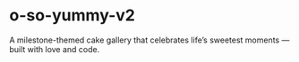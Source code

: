 # o-so-yummy-v2
A milestone-themed cake gallery that celebrates life’s sweetest moments — built with love and code.
